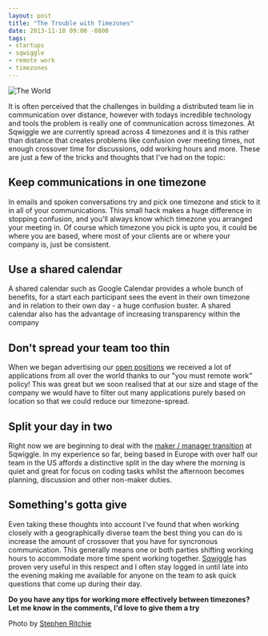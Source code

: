 ```yaml
---
layout: post
title: "The Trouble with Timezones"
date: 2013-11-18 09:00 -0800
tags:
- startups
- sqwiggle
- remote work
- timezones
---
```


![The World](/images/timezones-globe.jpg)

It is often perceived that the challenges in building a distributed team lie in communication over distance, however with todays incredible technology and tools the problem is really one of communication across timezones. At Sqwiggle we are currently spread across 4 timezones and it is this rather than distance that creates problems like confusion over meeting times, not enough crossover time for discussions, odd working hours and more. These are just a few of the tricks and thoughts that I've had on the topic:


## Keep communications in one timezone
In emails and spoken conversations try and pick one timezone and stick to it in all of your communications. This small hack makes a huge difference in stopping confusion, and you'll always know which timezone you arranged your meeting in. Of course which timezone you pick is upto you, it could be where you are based, where most of your clients are or where your company is, just be consistent.

## Use a shared calendar
A shared calendar such as Google Calendar provides a whole bunch of benefits, for a start each participant sees the event in their own timezone and in relation to their own day - a huge confusion buster. A shared calendar also has the advantage of increasing transparency within the company

## Don't spread your team too thin
When we began advertising our [open positions](http://angel.co/sqwiggle/jobs) we received a lot of applications from all over the world thanks to our "you must remote work" policy! This was great but we soon realised that at our size and stage of the company we would have to filter out many applications purely based on location so that we could reduce our timezone-spread.

## Split your day in two
Right now we are beginning to deal with the [maker / manager transition](http://www.paulgraham.com/makersschedule.html) at Sqwiggle. In my experience so far, being based in Europe with over half our team in the US affords a distinctive split in the day where the morning is quiet and great for focus on coding tasks whilst the afternoon becomes planning, discussion and other non-maker duties.

## Something's gotta give
Even taking these thoughts into account I've found that when working closely with a geographically diverse team the best thing you can do is increase the amount of crossover that you have for syncronous communication. This generally means one or both parties shifting working hours to accommodate more time spent working together. [Sqwiggle](https://www.sqwiggle.com) has proven very useful in this respect and I often stay logged in until late into the evening making me available for anyone on the team to ask quick questions that come up during their day.

**Do you have any tips for working more effectively between timezones? Let me know in the comments, I'd love to give them a try**

<p class="caption">Photo by <a href="http://www.flickr.com/photos/9828543@N05/5334352031">Stephen Ritchie</a></p>
